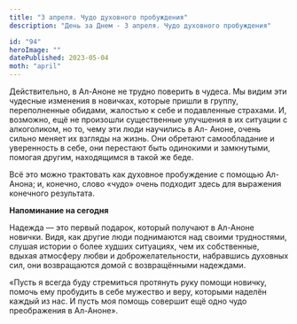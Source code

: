 ```yaml
---
title: "3 апреля. Чудо духовного пробуждения"
description: "День за Днем - 3 апреля. Чудо духовного пробуждения"

id: "94"
heroImage: ""
datePublished: 2023-05-04
moth: "april"
---
```


Действительно, в Ал-Аноне не трудно поверить в чудеса. Мы видим эти чудесные
изменения в новичках, которые пришли в группу, переполненные обидами, жалостью
к себе и подавленные страхами. И, возможно, ещё не произошли существенные
улучшения в их ситуации с алкоголиком, но то, чему эти люди научились в Ал-
Аноне, очень сильно меняет их взгляды на жизнь. Они обретают самообладание и
уверенность в себе, они перестают быть одинокими и замкнутыми, помогая другим,
находящимся в такой же беде.

Всё это можно трактовать как духовное пробуждение с помощью Ал-Анона; и,
конечно, слово «чудо» очень подходит здесь для выражения конечного результата.

**Напоминание на сегодня**

Надежда — это первый подарок, который получают в Ал-Аноне новички. Видя, как
другие люди поднимаются над своими трудностями, слушая истории о более худших
ситуациях, чем их собственные, вдыхая атмосферу любви и доброжелательности,
набравшись духовных сил, они возвращаются домой с возвращёнными надеждами.

«Пусть я всегда буду стремиться протянуть руку помощи новичку, помочь ему
пробудить в себе мужество и веру, которыми наделён каждый из нас. И пусть моя
помощь совершит ещё одно чудо преображения в Ал-Аноне».
